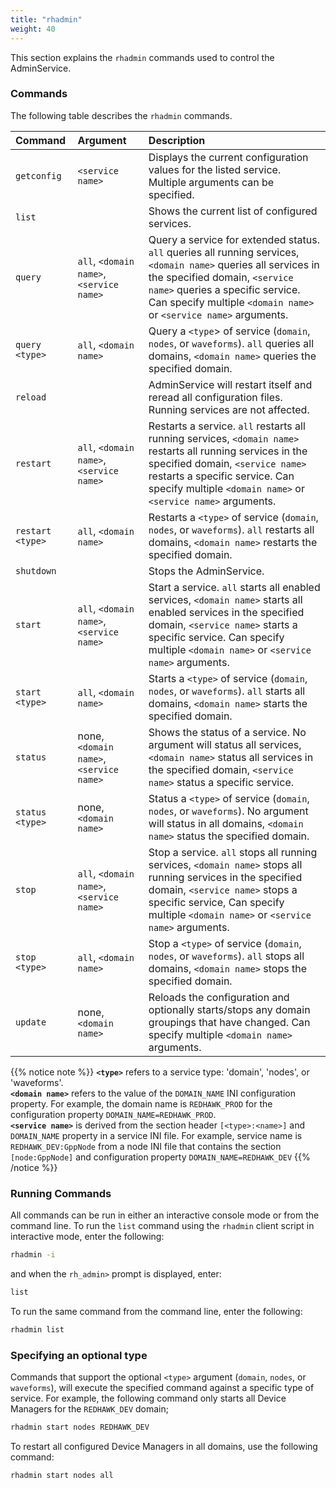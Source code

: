 ```yaml
---
title: "rhadmin"
weight: 40
---
```


This section explains the `rhadmin` commands  used to control the AdminService.

### Commands

The following table describes the `rhadmin` commands.

| **Command**      | **Argument**                             | **Description**                                                                                                |
| :--------------- | :--------------------------------------- |:-------------------------------------------------------------------------------------------------------------- |
| `getconfig`      | `<service name>`                         | Displays the current configuration values for the listed service. Multiple arguments can be specified.             |
| `list`           |                                          | Shows the current list of configured services.                                                                   |
| `query`          | `all`, `<domain name>`, `<service name>`| Query a service for extended status. `all` queries all running services, `<domain name>` queries all services in the specified domain, `<service name>` queries a specific service. Can specify multiple `<domain name>` or `<service name>` arguments. |
| `query <type>`   | `all`, `<domain name>`                   | Query a `<type`> of service (`domain`, `nodes`, or `waveforms`). `all` queries all domains, `<domain name>` queries the specified domain.  |
| `reload`         |                                          | AdminService will restart itself and reread all configuration files. Running services are not affected.  |
| `restart`        | `all`, `<domain name>`, `<service name>` | Restarts a service. `all` restarts all running services,  `<domain name>` restarts all running services in the specified domain, `<service name>` restarts a specific service.  Can specify multiple `<domain name>` or `<service name>` arguments.   |
| `restart <type>` | `all`, `<domain name>`                   | Restarts a `<type>` of service (`domain`, `nodes`, or `waveforms`). `all` restarts all domains, `<domain name>` restarts the specified domain. |
| `shutdown`       |                                          | Stops the AdminService.                                                                                        |
| `start`          | `all`, `<domain name>`, `<service name>` | Start a service. `all` starts all enabled services, `<domain name>` starts all enabled services in the specified domain, `<service name>` starts a specific service. Can specify multiple `<domain name>` or `<service name>` arguments.  |
| `start <type>`   | `all`, `<domain name>`                   | Starts a `<type>` of service (`domain`, `nodes`, or `waveforms`). `all` starts all domains, `<domain name>` starts the specified domain.  |
| `status`         | none,`<domain name>`, `<service name>`   | Shows the status of a service. No argument will status all services, `<domain name>` status all services in the specified domain, `<service name>` status a specific service. |
| `status <type>`  | none, `<domain name>`                    | Status a `<type>` of service (`domain`, `nodes`, or `waveforms`). No argument will status in all domains, `<domain name>` status the specified domain.  |
| `stop`           | `all`, `<domain name>`, `<service name>` | Stop a service. `all` stops all running services,  `<domain name>` stops all running services in the specified domain, `<service name>` stops a specific service,  Can specify multiple `<domain name>` or `<service name>` arguments.   |
| `stop <type>`    | `all`, `<domain name>`                   | Stop a `<type>` of service (`domain`, `nodes`, or `waveforms`). `all` stops all domains, `<domain name>` stops the specified domain. |
| `update`         | none, `<domain name>`                    | Reloads the configuration and optionally starts/stops any domain groupings that have changed. Can specify multiple `<domain name>` arguments. |

{{% notice note %}}
**`<type>`** refers to a service type: 'domain', 'nodes', or 'waveforms'.  
**`<domain name>`** refers to the value of the `DOMAIN_NAME` INI configuration property. For example, the domain name is `REDHAWK_PROD` for the configuration property `DOMAIN_NAME=REDHAWK_PROD`.  
**`<service name>`** is derived from the section header `[<type>:<name>]` and `DOMAIN_NAME` property in a service INI file.  For example, service name is `REDHAWK_DEV:GppNode` from a node INI file that contains the section `[node:GppNode]` and configuration property `DOMAIN_NAME=REDHAWK_DEV`
{{% /notice %}}

### Running Commands
All commands can be run in either an interactive console mode or from the command line. To run the `list` command using the `rhadmin` client script in interactive mode, enter the following:
```sh
rhadmin -i
```
and when the `rh_admin>` prompt is displayed, enter:
```sh
list
```

To run the same command from the command line, enter the following:
```sh
rhadmin list
```

### Specifying an optional type
Commands that support the optional `<type>` argument (`domain`, `nodes`, or `waveforms`), will execute the specified command against a specific type of service. For example, the following command only starts all Device Managers for the `REDHAWK_DEV` domain;
```sh
rhadmin start nodes REDHAWK_DEV
```
To restart all configured Device Managers in all domains, use the following command:
```sh
rhadmin start nodes all
```
